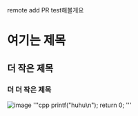 remote add
PR test해볼게요
# 여기는 제목
## 더 작은 제목
### 더 더 작은 제목
![image](https://github.com/user-attachments/assets/a449bc05-8c52-4113-b7c3-dc8f6d53f71f)
'''cpp
printf("huhu\n");
return 0;
'''
